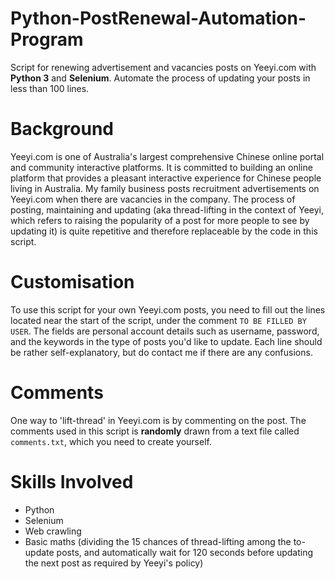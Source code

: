 # Python-PostRenewal-Automation-Program
Script for renewing advertisement and vacancies posts on Yeeyi.com with **Python 3** and **Selenium**. Automate the process of updating your posts in less than 100 lines.

# Background
Yeeyi.com is one of Australia's largest comprehensive Chinese online portal and community interactive platforms. It is committed to building an online platform that provides a pleasant interactive experience for Chinese people living in Australia. My family business posts recruitment advertisements on Yeeyi.com when there are vacancies in the company. The process of posting, maintaining and updating (aka thread-lifting in the context of Yeeyi, which refers to raising the popularity of a post for more people to see by updating it) is quite repetitive and therefore replaceable by the code in this script.

# Customisation
To use this script for your own Yeeyi.com posts, you need to fill out the lines located near the start of the script, under the comment `TO BE FILLED BY USER`. The fields are personal account details such as username, password, and the keywords in the type of posts you'd like to  update. Each line should be rather self-explanatory, but do contact me if there are any confusions.

# Comments
One way to 'lift-thread' in Yeeyi.com is by commenting on the post. The comments used in this script is **randomly** drawn from a text file called `comments.txt`, which you need to create yourself. 

# Skills Involved
- Python
- Selenium
- Web crawling 
- Basic maths (dividing the 15 chances of thread-lifting among the to-update posts, and automatically wait for 120 seconds before updating the next post as required by Yeeyi's policy)

